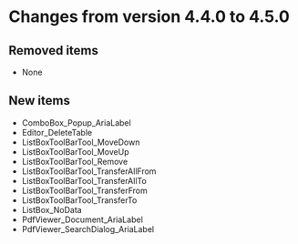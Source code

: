 # Changes from version 4.4.0 to 4.5.0

## Removed items
  * None

## New items
  * ComboBox_Popup_AriaLabel
  * Editor_DeleteTable
  * ListBoxToolBarTool_MoveDown
  * ListBoxToolBarTool_MoveUp
  * ListBoxToolBarTool_Remove
  * ListBoxToolBarTool_TransferAllFrom
  * ListBoxToolBarTool_TransferAllTo
  * ListBoxToolBarTool_TransferFrom
  * ListBoxToolBarTool_TransferTo
  * ListBox_NoData
  * PdfViewer_Document_AriaLabel
  * PdfViewer_SearchDialog_AriaLabel